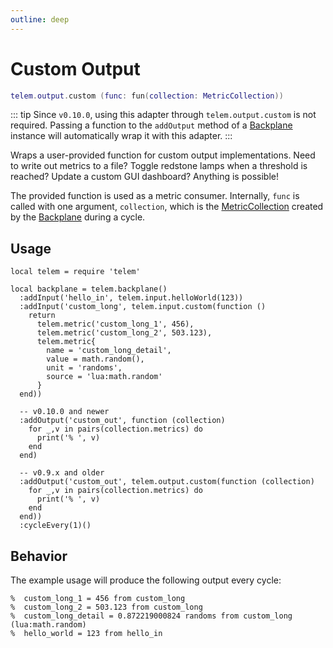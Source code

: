 ```yaml
---
outline: deep
---
```


# Custom Output <RepoLink path="lib/output/CustomOutputAdapter.lua" />

```lua
telem.output.custom (func: fun(collection: MetricCollection))
```

::: tip
Since `v0.10.0`, using this adapter through `telem.output.custom` is not required. Passing a function to the `addOutput` method of a [Backplane](/reference/Backplane) instance will automatically wrap it with this adapter.
:::

Wraps a user-provided function for custom output implementations. Need to write out metrics to a file? Toggle redstone lamps when a threshold is reached? Update a custom GUI dashboard? Anything is possible!

The provided function is used as a metric consumer. Internally, `func` is called with one argument, `collection`, which is the [MetricCollection](/reference/MetricCollection) created by the [Backplane](/reference/Backplane) during a cycle.

<PropertiesTable
  :properties="[
    {
      name: 'func',
      type: 'fun(collection: MetricCollection)',
      default: 'nil',
      description: 'Function executed when writing to this output adapter'
    }
  ]"
/>

## Usage

```lua{18-22}
local telem = require 'telem'

local backplane = telem.backplane()
  :addInput('hello_in', telem.input.helloWorld(123))
  :addInput('custom_long', telem.input.custom(function ()
    return
      telem.metric('custom_long_1', 456),
      telem.metric('custom_long_2', 503.123),
      telem.metric{
        name = 'custom_long_detail',
        value = math.random(),
        unit = 'randoms',
        source = 'lua:math.random'
      }
  end))

  -- v0.10.0 and newer
  :addOutput('custom_out', function (collection)
    for _,v in pairs(collection.metrics) do
      print('% ', v)
    end
  end)

  -- v0.9.x and older
  :addOutput('custom_out', telem.output.custom(function (collection)
    for _,v in pairs(collection.metrics) do
      print('% ', v)
    end
  end))
  :cycleEvery(1)()
```

## Behavior

The example usage will produce the following output every cycle:

```
%  custom_long_1 = 456 from custom_long
%  custom_long_2 = 503.123 from custom_long
%  custom_long_detail = 0.872219000824 randoms from custom_long (lua:math.random)
%  hello_world = 123 from hello_in
```